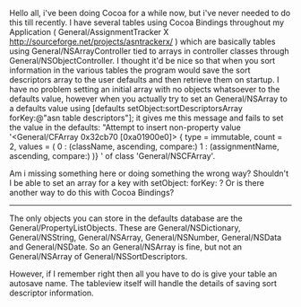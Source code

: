 Hello all, i've been doing Cocoa for a while now, but i've never needed to do this till recently. I have several tables using Cocoa Bindings throughout my Application ( General/AssignmentTracker X http://sourceforge.net/projects/asntrackerx/ ) which are basically tables using General/NSArrayController tied to arrays in controller classes through General/NSObjectController.  I thought it'd be nice so that when you sort information in the various tables the program would save the sort descriptors array to the user defaults and then retrieve them on startup. I have no problem setting an initial array with no objects whatsoever to the defaults value, however when you actually try to set an General/NSArray to a defaults value using [defaults setObject:sortDescriptorsArray forKey:@"asn table descriptors"]; it gives me this message and fails to set the value in the defaults:
"Attempt to insert non-property value '<General/CFArray 0x32cb70 [0xa01900e0]> { type = immutable, count = 2, values = ( 
0 :  (className, ascending, compare:)
1 :  (assignmentName, ascending, compare:)
)} ' of class 'General/NSCFArray'.

Am i missing something here or doing something the wrong way? Shouldn't I be able to set an array for a key with setObject: forKey: ? Or is there another way to do this with Cocoa Bindings?

----

The only objects you can store in the defaults database are the General/PropertyListObjects.  These are General/NSDictionary, General/NSString, General/NSArray, General/NSNumber, General/NSData and General/NSDate. So an General/NSArray is fine, but not an General/NSArray of General/NSSortDescriptors.  

However, if I remember right then all you have to do is give your table an autosave name.  The tableview itself will handle the details of saving sort descriptor information.